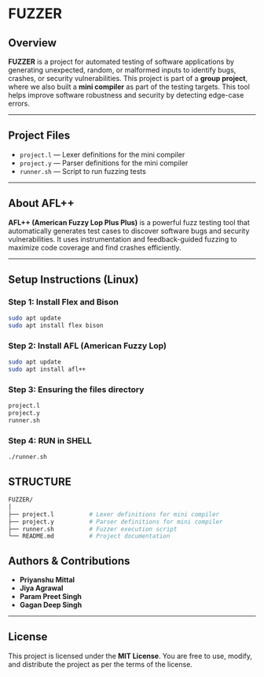 # FUZZER

## Overview
**FUZZER** is a project for automated testing of software applications by generating unexpected, random, or malformed inputs to identify bugs, crashes, or security vulnerabilities. This project is part of a **group project**, where we also built a **mini compiler** as part of the testing targets. This tool helps improve software robustness and security by detecting edge-case errors.

---

## Project Files
- `project.l` — Lexer definitions for the mini compiler
- `project.y` — Parser definitions for the mini compiler
- `runner.sh` — Script to run fuzzing tests

---

## About AFL++
**AFL++ (American Fuzzy Lop Plus Plus)** is a powerful fuzz testing tool that automatically generates test cases to discover software bugs and security vulnerabilities. It uses instrumentation and feedback-guided fuzzing to maximize code coverage and find crashes efficiently.  

---

## Setup Instructions (Linux)

### Step 1: Install Flex and Bison
```bash
sudo apt update
sudo apt install flex bison
```
### Step 2: Install AFL (American Fuzzy Lop)
```bash
sudo apt update
sudo apt install afl++
```
### Step 3: Ensuring the files directory  
```bash
project.l
project.y
runner.sh
```
### Step 4: RUN in SHELL  
```bash
./runner.sh
```

## STRUCTURE
```bash
FUZZER/
│
├── project.l          # Lexer definitions for mini compiler
├── project.y          # Parser definitions for mini compiler
├── runner.sh          # Fuzzer execution script
└── README.md          # Project documentation
```
## Authors & Contributions

- **Priyanshu Mittal** 
- **Jiya Agrawal**  
- **Param Preet Singh**
- **Gagan Deep Singh**

---

## License
This project is licensed under the **MIT License**. You are free to use, modify, and distribute the project as per the terms of the license.
